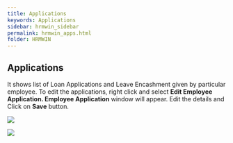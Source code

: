 ```yaml
---
title: Applications
keywords: Applications
sidebar: hrmwin_sidebar
permalink: hrmwin_apps.html
folder: HRMWIN
---
```


## Applications

It shows list of Loan Applications and Leave Encashment given by particular employee. To edit the applications, right click and select **Edit Employee Application. Employee Application** window will appear. Edit the details and Click on **Save** button.

![](http://docs.risersoft.com/hrmnirvana/ImagesExt/image8_175.jpg)

![](http://docs.risersoft.com/hrmnirvana/ImagesExt/image8_176.jpg)
